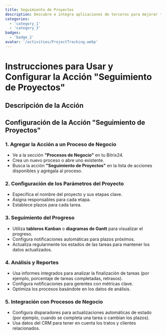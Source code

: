 ```yaml
---
title: Seguimiento de Proyectos
description: Descubre e integra aplicaciones de terceros para mejorar tu negocio.
categories: 
  - 'category_1'
  - 'category_3'
badges: 
  - 'badge_2'
avatar: '/activities/ProjectTracking.webp'
---
```

# Instrucciones para Usar y Configurar la Acción "Seguimiento de Proyectos"

## Descripción de la Acción

## **Configuración de la Acción "Seguimiento de Proyectos"**

### 1. Agregar la Acción a un Proceso de Negocio
- Ve a la sección **"Procesos de Negocio"** en tu Bitrix24.
- Crea un nuevo proceso o abre uno existente.
- Busca la acción **"Seguimiento de Proyectos"** en la lista de acciones disponibles y agrégala al proceso.

### 2. Configuración de los Parámetros del Proyecto
- Especifica el nombre del proyecto y sus etapas clave.
- Asigna responsables para cada etapa.
- Establece plazos para cada tarea.

### 3. Seguimiento del Progreso
- Utiliza **tableros Kanban** o **diagramas de Gantt** para visualizar el progreso.
- Configura notificaciones automáticas para plazos próximos.
- Actualiza regularmente los estados de las tareas para mantener los datos actualizados.

### 4. Análisis y Reportes
- Usa informes integrados para analizar la finalización de tareas (por ejemplo, porcentaje de tareas completadas, retrasos).
- Configura notificaciones para gerentes con métricas clave.
- Optimiza los procesos basándote en los datos de análisis.

### 5. Integración con Procesos de Negocio
- Configura disparadores para actualizaciones automáticas de estado (por ejemplo, cuando se completa una tarea o cambian los plazos).
- Usa datos del CRM para tener en cuenta los tratos y clientes relacionados.